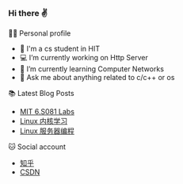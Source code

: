 ### Hi there ✌

👨‍🎓 Personal profile
- 🦉 I'm a cs student in HIT
- 💻 I’m currently working on Http Server
- 🤔 I’m currently learning Computer Networks
- 💬 Ask me about anything related to c/c++ or os

📚 Latest Blog Posts
<!-- BLOG-POST-LIST:START -->
- [MIT 6.S081 Labs](https://www.zhihu.com/column/c_1309193829527171072)
- [Linux 内核学习](https://www.zhihu.com/column/c_1319764204341784576)
- [Linux 服务器编程](https://zhuanlan.zhihu.com/p/335664246)
<!-- BLOG-POST-LIST:END -->

🐱 Social account
- [知乎](https://www.zhihu.com/people/lemonman-98)
- [CSDN](https://blog.csdn.net/qq_40358998?spm=1010.2135.3001.5113)
